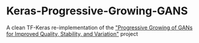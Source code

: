 # Keras-Progressive-Growing-GANS
A clean TF-Keras re-implementation of the ["Progressive Growing of GANs for Improved Quality, Stability, and Variation"](https://github.com/tkarras/progressive_growing_of_gans) project
